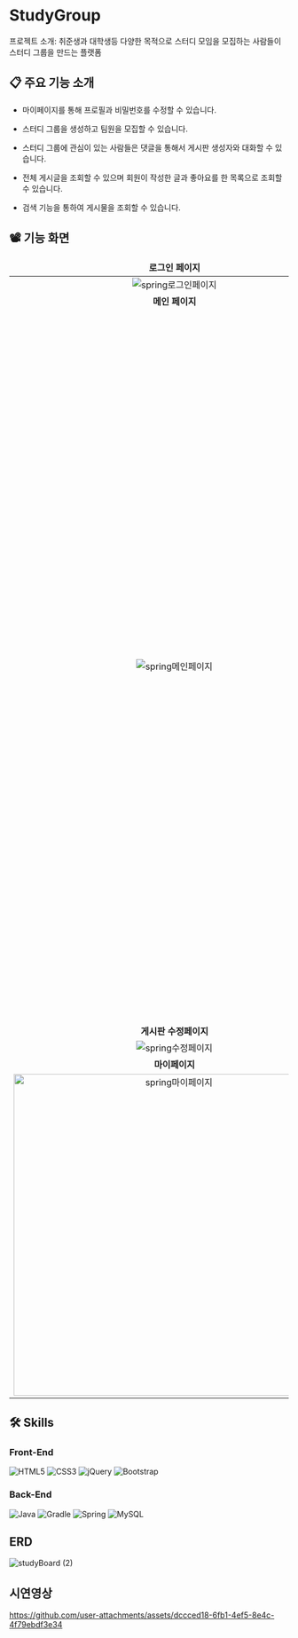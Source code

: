 # StudyGroup
프로젝트 소개: 취준생과 대학생등 다양한 목적으로 스터디 모임을 모집하는 사람들이 스터디 그룹을 만드는 플랫폼

## 📋 주요 기능 소개
- 마이페이지를 통해 프로필과 비밀번호를 수정할 수 있습니다.

- 스터디 그룹을 생성하고 팀원을 모집할 수 있습니다.
  
- 스터디 그룹에 관심이 있는 사람들은 댓글을 통해서 게시판 생성자와 대화할 수 있습니다.

- 전체 게시글을 조회할 수 있으며 회원이 작성한 글과 좋아요를 한 목록으로 조회할 수 있습니다.

- 검색 기능을 통하여 게시물을 조회할 수 있습니다.

## 📽️ 기능 화면
<table align="center">
<thead>
<tr>
<td width="500" align="center">
<b>로그인 페이지<b>
</td>
<td width="500" align="center">
<b>
회원가입 페이지
</b>
</td>
</tr>
</thead>

  
<tbody>

<tr>
<td width="500" align="center">
  <img alt="spring로그인페이지" src="https://github.com/user-attachments/assets/5f98c306-3e91-42f0-92d0-6028ac616c31">
</td>
<td width="500" align="center">
<img  alt="spring회원가입" src="https://github.com/user-attachments/assets/7aa644b6-0e0f-42b3-b36b-e68766356988">
</td>
</tr>
  
<tr>
<td width="500" align="center">
<b>
메인 페이지
</b>
</td>
<td width="300" align="center">
<b>
상품 페이지
</b>
</td>
</tr>

<tr>
<td width="500" align="center">
<img alt="spring메인페이지" src="https://github.com/user-attachments/assets/40dca62a-4f4b-43bb-b3e8-ffa30bc5560a">
</td>
<td width="500" align="center">
<img width="1280" alt="spring디테일페이지" src="https://github.com/user-attachments/assets/20185a1d-11ce-4536-b0c8-5491839c7880">
</td>
</tr>

<tr>
<td width="500" align="center">
<b>
게시판 수정페이지

</b>
</td>
<td width="500" align="center">
<b>
게시판 작성 페이지
</b>
</td>
</tr>
<tr>
<td width="500" align="center">
<img alt="spring수정페이지" src="https://github.com/user-attachments/assets/11b1e7a6-4140-4b2e-9851-d4b54b7e6a10">
</td>
<td width="500" align="center">
<img alt="spring작성페이지" src="https://github.com/user-attachments/assets/c1efafcd-8c2a-45b7-adcb-7d3cf11ea5a8">
</td>
</tr>

<tr>
<td width="500" align="center">
<b>
마이페이지

</b>
</td>
<td width="500" align="center">
</td>
</tr>
<tr>
<td width="500" align="center">
<img width="580" alt="spring마이페이지" src="https://github.com/user-attachments/assets/52801289-9062-4275-af46-838e4e635987">
</td>
<td width="500" align="center">
</td>
</tr>


</tbody>
</table>

## 🛠️ Skills
### Front-End
![HTML5](https://img.shields.io/badge/html5-%23E34F26.svg?style=for-the-badge&logo=html5&logoColor=white)
![CSS3](https://img.shields.io/badge/css3-%231572B6.svg?style=for-the-badge&logo=css3&logoColor=white)
![jQuery](https://img.shields.io/badge/jquery-%230769AD.svg?style=for-the-badge&logo=jquery&logoColor=white)
![Bootstrap](https://img.shields.io/badge/bootstrap-%238511FA.svg?style=for-the-badge&logo=bootstrap&logoColor=white)

### Back-End
![Java](https://img.shields.io/badge/java-%23ED8B00.svg?style=for-the-badge&logo=openjdk&logoColor=white)
![Gradle](https://img.shields.io/badge/Gradle-02303A.svg?style=for-the-badge&logo=Gradle&logoColor=white)
![Spring](https://img.shields.io/badge/spring-%236DB33F.svg?style=for-the-badge&logo=spring&logoColor=white)
![MySQL](https://img.shields.io/badge/mysql-4479A1.svg?style=for-the-badge&logo=mysql&logoColor=white)

## ERD
![studyBoard (2)](https://github.com/user-attachments/assets/7bbee6fd-c3db-44d0-84fb-f3cf520e084b)

## 시연영상
https://github.com/user-attachments/assets/dccced18-6fb1-4ef5-8e4c-4f79ebdf3e34

